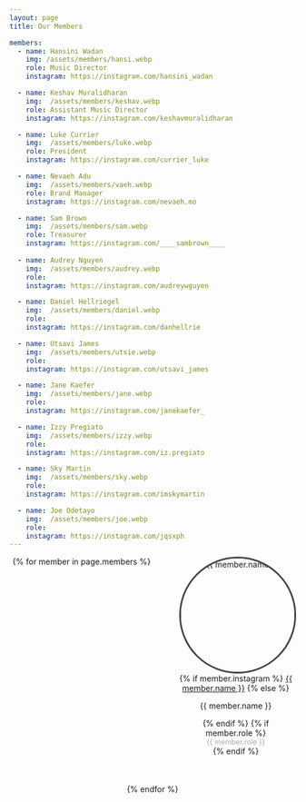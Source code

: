 ```yaml
---
layout: page
title: Our Members

members:
  - name: Hansini Wadan
    img: /assets/members/hansi.webp
    role: Music Director
    instagram: https://instagram.com/hansini_wadan

  - name: Keshav Muralidharan
    img:  /assets/members/keshav.webp
    role: Assistant Music Director
    instagram: https://instagram.com/keshavmuralidharan

  - name: Luke Currier
    img:  /assets/members/luke.webp
    role: President
    instagram: https://instagram.com/currier_luke

  - name: Nevaeh Adu
    img:  /assets/members/vaeh.webp
    role: Brand Manager
    instagram: https://instagram.com/nevaeh.mo

  - name: Sam Brown
    img:  /assets/members/sam.webp
    role: Treasurer
    instagram: https://instagram.com/____sambrown____
    
  - name: Audrey Nguyen
    img:  /assets/members/audrey.webp
    role: 
    instagram: https://instagram.com/audreywguyen

  - name: Daniel Hellriegel
    img:  /assets/members/daniel.webp
    role: 
    instagram: https://instagram.com/danhellrie

  - name: Utsavi James
    img:  /assets/members/utsie.webp
    role: 
    instagram: https://instagram.com/utsavi_james

  - name: Jane Kaefer
    img:  /assets/members/jane.webp
    role: 
    instagram: https://instagram.com/janekaefer_

  - name: Izzy Pregiato
    img:  /assets/members/izzy.webp
    role: 
    instagram: https://instagram.com/iz.pregiato

  - name: Sky Martin
    img:  /assets/members/sky.webp
    role: 
    instagram: https://instagram.com/imskymartin

  - name: Joe Odetayo
    img:  /assets/members/joe.webp
    role: 
    instagram: https://instagram.com/jqsxph
---
```

<style>
  .members-container {
    display: flex;
    flex-wrap: wrap;
    justify-content: center;
    gap: 50px;
  }

  .member-card {
    text-align: center;
    width: 200px; 
  }

  .member-card img {
    width: 200px;
    height: 200px;
    border-radius: 50%; 
    object-fit: cover;
    border: 3px solid #444; 
  }

  .title {
    font-size: 0.9em;
    color: #aaa;
  }

  @media (max-width: 768px) {
    .member-card {
      width: 120px;
    }
    .member-card img {
      width: 100px;
      height: 100px;
    }
  }
</style>

<div class="members-container">
  {% for member in page.members %}
  <div class="member-card">
    <img src="{{ member.img }}" loading="lazy" alt="{{ member.name }}">
    {% if member.instagram %}
      <a href="{{ member.instagram }}" target="_blank">{{ member.name }}</a>
    {% else %}
      <p>{{ member.name }}</p>
    {% endif %}
    {% if member.role %}
      <div class="title">{{ member.role }}</div>
    {% endif %}
  </div>
  {% endfor %}
</div>
